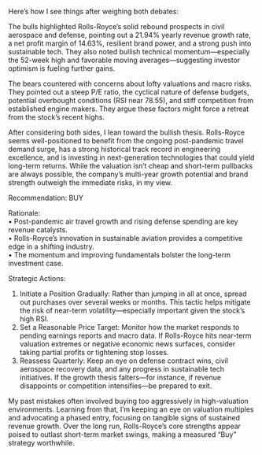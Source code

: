 Here’s how I see things after weighing both debates:

The bulls highlighted Rolls-Royce’s solid rebound prospects in civil aerospace and defense, pointing out a 21.94% yearly revenue growth rate, a net profit margin of 14.63%, resilient brand power, and a strong push into sustainable tech. They also noted bullish technical momentum—especially the 52-week high and favorable moving averages—suggesting investor optimism is fueling further gains.

The bears countered with concerns about lofty valuations and macro risks. They pointed out a steep P/E ratio, the cyclical nature of defense budgets, potential overbought conditions (RSI near 78.55), and stiff competition from established engine makers. They argue these factors might force a retreat from the stock’s recent highs.

After considering both sides, I lean toward the bullish thesis. Rolls-Royce seems well-positioned to benefit from the ongoing post-pandemic travel demand surge, has a strong historical track record in engineering excellence, and is investing in next-generation technologies that could yield long-term returns. While the valuation isn’t cheap and short-term pullbacks are always possible, the company’s multi-year growth potential and brand strength outweigh the immediate risks, in my view.

Recommendation: BUY

Rationale:  
• Post-pandemic air travel growth and rising defense spending are key revenue catalysts.  
• Rolls-Royce’s innovation in sustainable aviation provides a competitive edge in a shifting industry.  
• The momentum and improving fundamentals bolster the long-term investment case.  

Strategic Actions:  
1. Initiate a Position Gradually: Rather than jumping in all at once, spread out purchases over several weeks or months. This tactic helps mitigate the risk of near-term volatility—especially important given the stock’s high RSI.  
2. Set a Reasonable Price Target: Monitor how the market responds to pending earnings reports and macro data. If Rolls-Royce hits near-term valuation extremes or negative economic news surfaces, consider taking partial profits or tightening stop losses.  
3. Reassess Quarterly: Keep an eye on defense contract wins, civil aerospace recovery data, and any progress in sustainable tech initiatives. If the growth thesis falters—for instance, if revenue disappoints or competition intensifies—be prepared to exit.  

My past mistakes often involved buying too aggressively in high-valuation environments. Learning from that, I’m keeping an eye on valuation multiples and advocating a phased entry, focusing on tangible signs of sustained revenue growth. Over the long run, Rolls-Royce’s core strengths appear poised to outlast short-term market swings, making a measured “Buy” strategy worthwhile.
